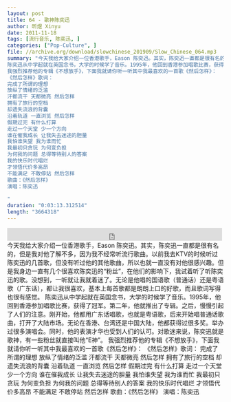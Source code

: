 ```yaml
---
layout: post
title: 64 - 歌神陈奕迅
author: 昕煜 Xinyu
date: 2011-11-18
tags: [流行音乐, 陈奕迅, ]
categories: ["Pop-Culture", ]
file: //archive.org/download/slowchinese_201909/Slow_Chinese_064.mp3
summary: "今天我给大家介绍一位香港歌手，Eason 陈奕迅。其实，陈奕迅一直都是很有名的，但是我对他了解不多，因为我不经常听流行歌曲。以前我去KTV的时候听过陈奕迅的几首歌，但没有听过他的其他歌曲，所以也就一直没有对他很感兴趣。但是我身边一直有几个很喜欢陈奕迅的“粉丝”，在他们的影响下，我试着听了听陈奕迅的歌。没想到，一听就让我就着迷了。无论是他唱的国语歌（普通话）还是粤语歌（广东话），都让我很喜欢，基本上每首歌都是朗朗上口的好歌，而且歌词写得也很有感觉。
陈奕迅从中学起就在英国念书，大学的时候学了音乐。1995年，他回到香港参加唱歌比赛，获得了冠军。第二年，他就推出了专辑。之后，慢慢引起了人们的注意。刚开始，他都用广东话唱歌，也就是粤语歌，后来开始唱普通话歌曲，打开了大陆市场。无论在香港、台湾还是中国大陆，他都获得过很多奖。举办过很多演唱会。同时，他的表演才华也受到人们的认可。对歌迷来说，陈奕迅就是歌神，有一些粉丝就直接叫他“E神”。
我强烈推荐他的专辑《不想放手》，下面我就请你听一听其中我最喜欢的一首歌《然后怎样》：
《然后怎样》歌词：
完成了所谓的理想
放纵了情绪的泛滥
汗都流干 天都微亮 然后怎样
拥有了旅行的空档
却遗失流浪的背囊
沿着轨道 一直浏览 然后怎样
假期过完 有什么打算
走过一个天堂 少一个方向
谁在催我成长 让我失去迷途的胆量
我怕谁失望 我为谁而忙
我最初只贪玩 为何变负担
为何我的问题 总得等待别人的答案
我的快乐时代唱烂
才领悟代价多高昂
不能满足 不敢停站 然后怎样
歌曲：《然后怎样》
演唱：陈奕迅
 
"
duration: "0:03:13.312514"
length: "3664318"
---
```


<iframe src="https://archive.org/embed/slowchinese_201909/Slow_Chinese_064.mp3" width="500" height="30" frameborder="0" webkitallowfullscreen="true" mozallowfullscreen="true" allowfullscreen></iframe>
今天我给大家介绍一位香港歌手，Eason 陈奕迅。其实，陈奕迅一直都是很有名的，但是我对他了解不多，因为我不经常听流行歌曲。以前我去KTV的时候听过陈奕迅的几首歌，但没有听过他的其他歌曲，所以也就一直没有对他很感兴趣。但是我身边一直有几个很喜欢陈奕迅的“粉丝”，在他们的影响下，我试着听了听陈奕迅的歌。没想到，一听就让我就着迷了。无论是他唱的国语歌（普通话）还是粤语歌（广东话），都让我很喜欢，基本上每首歌都是朗朗上口的好歌，而且歌词写得也很有感觉。
陈奕迅从中学起就在英国念书，大学的时候学了音乐。1995年，他回到香港参加唱歌比赛，获得了冠军。第二年，他就推出了专辑。之后，慢慢引起了人们的注意。刚开始，他都用广东话唱歌，也就是粤语歌，后来开始唱普通话歌曲，打开了大陆市场。无论在香港、台湾还是中国大陆，他都获得过很多奖。举办过很多演唱会。同时，他的表演才华也受到人们的认可。对歌迷来说，陈奕迅就是歌神，有一些粉丝就直接叫他“E神”。
我强烈推荐他的专辑《不想放手》，下面我就请你听一听其中我最喜欢的一首歌《然后怎样》：
《然后怎样》歌词：
完成了所谓的理想
放纵了情绪的泛滥
汗都流干 天都微亮 然后怎样
拥有了旅行的空档
却遗失流浪的背囊
沿着轨道 一直浏览 然后怎样
假期过完 有什么打算
走过一个天堂 少一个方向
谁在催我成长 让我失去迷途的胆量
我怕谁失望 我为谁而忙
我最初只贪玩 为何变负担
为何我的问题 总得等待别人的答案
我的快乐时代唱烂
才领悟代价多高昂
不能满足 不敢停站 然后怎样
歌曲：《然后怎样》
演唱：陈奕迅
 
